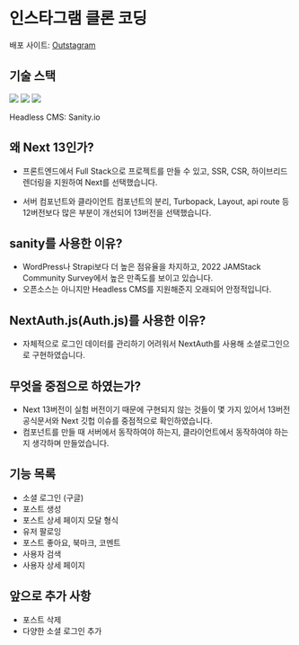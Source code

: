 # 인스타그램 클론 코딩

배포 사이트: [Outstagram](outstagram-drab.vercel.app)

## 기술 스택

<img src="https://img.shields.io/badge/Next.js-000000?style=for-the-badge&logo=Next.js&logoColor=white">
<img src="https://img.shields.io/badge/typescript-3178C6?style=for-the-badge&logo=typescript&logoColor=white">
<img src="https://img.shields.io/badge/tailwindcss-06B6D4?style=for-the-badge&logo=TailwindCss&logoColor=white">

Headless CMS: Sanity.io

## 왜 Next 13인가?

- 프론트엔드에서 Full Stack으로 프로젝트를 만들 수 있고, SSR, CSR, 하이브리드 렌더링을 지원하여 Next를 선택했습니다.

- 서버 컴포넌트와 클라이언트 컴포넌트의 분리, Turbopack, Layout, api route 등 12버전보다 많은 부분이 개선되어 13버전을 선택했습니다.

## sanity를 사용한 이유?

- WordPress나 Strapi보다 더 높은 점유율을 차지하고, 2022 JAMStack Community Survey에서 높은 만족도를 보이고 있습니다.
- 오픈소스는 아니지만 Headless CMS를 지원해준지 오래되어 안정적입니다.

## NextAuth.js(Auth.js)를 사용한 이유?

- 자체적으로 로그인 데이터를 관리하기 어려워서 NextAuth를 사용해 소셜로그인으로 구현하였습니다.

## 무엇을 중점으로 하였는가?

- Next 13버전이 실험 버전이기 때문에 구현되지 않는 것들이 몇 가지 있어서 13버전 공식문서와 Next 깃헙 이슈를 중점적으로 확인하였습니다.
- 컴포넌트를 만들 때 서버에서 동작하여야 하는지, 클라이언트에서 동작하여야 하는지 생각하며 만들었습니다.

## 기능 목록

- 소셜 로그인 (구글)
- 포스트 생성
- 포스트 상세 페이지 모달 형식
- 유저 팔로잉
- 포스트 좋아요, 북마크, 코멘트
- 사용자 검색
- 사용자 상세 페이지

## 앞으로 추가 사항

- 포스트 삭제
- 다양한 소셜 로그인 추가
